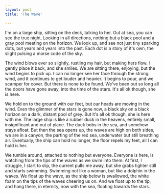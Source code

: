 ```yaml
---
layout: post
title: 'The Wave'

---
```


I'm on a large ship, sitting on the deck, talking to her. Out at sea, you can see the true night. Looking in all directions, nothing but a black pool and a gray pool meeting on the horizon. We look up, and see not just tiny sparking dots, but years and years into the past. Each dot is a story of it's own, the slight pulsing a morse code of the sky.

The wind blows ever so slightly, rustling my hair, but making hers flow. I gently place it back, and she smiles. We are sitting there, enjoying, but the wind begins to pick up. I can no longer see her face through the strong wind, and it continues to get louder and heavier. It begins to pour, and we scamper for cover. But there is none to be found. We've been out so long all the doors have gone away, into the time of the stars. It's all ok though, she is here.

We hold on to the ground with our feet, but our heads are moving in the wind. Even the glimmer of the stars is gone now, a black sky on a black horizon on a dark, distant pool of grey. But it's all ok though, she is here with me. The large ship is like a rubber duck in the heavens, entirely small, insignificant and out of place. The duck bobs in the sea, and somehow stays afloat. But then the sea opens up, the waves are high on both sides, we are in a canyon, the parting of the red sea, underwater but still breathing air. Eventually, the ship can hold no longer, the floor repels my feet, all I can hold is her.

We tumble around, attached to nothing but everyone. Everyone is here, is watching from the tips of the waves as we swim into them. At first, I struggle, I start to slip, the current pulls me away, but she grabs tighter still and starts swimming. Swimming not like a woman, but like a dolphin in the waves. We float up the wave, as the ship below is swallowed, the white foam on the tips of the waves cheering us on. And we float up to the tip, and hang there, in eternity, now with the sea, floating towards the stars.
